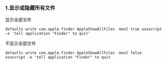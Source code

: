 ### 1.显示或隐藏所有文件

显示全部文件

`defaults write com.apple.finder AppleShowAllFiles -bool true osascript -e 'tell application "Finder" to quit'`

不显示全部文件

`defaults write com.apple.finder AppleShowAllFiles -bool false osascript -e 'tell application "Finder" to quit`

